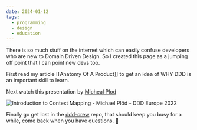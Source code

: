 ```yaml
---
date: 2024-01-12
tags:
  - programming
  - design
  - education
---
```

There is so much stuff on the internet which can easily confuse developers who are new to Domain Driven Design. So I created this page as a jumping off point that I can point new devs too.

First read my article [[Anatomy Of A Product]] to get an idea of WHY DDD is an important skill to learn.

Next watch this presentation by [Micheal Plod](https://twitter.com/bitboss)

![Introduction to Context Mapping - Michael Plöd - DDD Europe 2022](https://www.youtube.com/watch?v=k5i4sP9q2Lk)

Finally go get lost in the [ddd-crew](https://github.com/ddd-crew/ddd-starter-modelling-process) repo, that should keep you busy for a while, come back when you have questions. 🤪